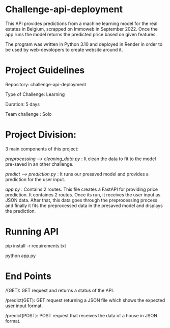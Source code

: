 # Challenge-api-deployment

This API provides predictions from a machine learning model for the real estates in Belgium, scrapped on Immoweb in September 2022. Once the app runs the model returns the predicted price based on given features.

The program was written in Python 3.10 and deployed in Render in order to be used by web-devolopers to create website around it.

# Project Guidelines

Repository: challenge-api-deployment

Type of Challenge: Learning

Duration: 5 days

Team challenge : Solo

# Project Division:

3 main components of this project:

*preprocessing --> cleaning_data.py* : It clean the data to fit to the model pre-saved in an other challenge.

*predict --> prediction.py* : It runs our presaved model and provides a prediction for the user input.

*app.py* : Contains 2 routes. This file creates a FastAPI for providing price prediction. It containes 2 routes. Once its run, it receives the user input as JSON data. After that, this data goes through the preprocessing process and finally it fits the preprocessed data in the presaved model and displays the prediction.

# Running API

pip install -r requirements.txt

python app.py

# End Points

/(GET):
GET request and returns a status of the API.

/predict(GET):
GET request returning a JSON file which shows the expected user input format.

/predict(POST):
POST request that receives the data of a house in JSON format.

